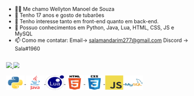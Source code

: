 - 👨‍💻 Me chamo Wellyton Manoel de Souza
- 🦈 Tenho 17 anos e gosto de tubarões
- 📖 Tenho interesse tanto em front-end quanto em back-end. 
- 💾 Possuo conhecimentos em Python, Java, Lua, HTML, CSS, JS e MySQL
- 📫 Como me contatar: Email-> salamandarim277@gmail.com Discord -> Sala#1960

##

<div>
  <a href="https://github.com/Salamandarim277">
  <img height="180em" src="https://github-readme-stats.vercel.app/api?username=Salamandarim277&show_icons=true&theme=dracula&include_all_commits=true&count_private=true"/>
  <img height="180em" src="https://github-readme-stats.vercel.app/api/top-langs/?username=Salamandarim277&layout=compact&langs_count=7&theme=dracula"/>
</div>
      
<div style="display: inline_block"><br>
  <img align="center" alt="Sala-Python" height="40" width="50" src="https://raw.githubusercontent.com/devicons/devicon/master/icons/python/python-original.svg">
  <img align="center" alt="Sala-Java" height="40" width="50" src="https://raw.githubusercontent.com/devicons/devicon/master/icons/java/java-original-wordmark.svg">
  <img align="center" alt="Sala-Lua" height="40" width="50" src="https://raw.githubusercontent.com/devicons/devicon/master/icons/lua/lua-original-wordmark.svg">
  <img align="center" alt="Sala-HTML" height="40" width="50" src="https://raw.githubusercontent.com/devicons/devicon/master/icons/html5/html5-original-wordmark.svg">
  <img align="center" alt="Sala-CSS" height="40" width="50" src="https://raw.githubusercontent.com/devicons/devicon/master/icons/css3/css3-original-wordmark.svg">
   <img align="center" alt="Sala-JS" height="40" width="50" src="https://raw.githubusercontent.com/devicons/devicon/master/icons/javascript/javascript-original.svg">
  <img align="center" alt="Sala-MySQL" height="40" width="50" src="https://raw.githubusercontent.com/devicons/devicon/master/icons/mysql/mysql-original-wordmark.svg">
</div>

##
